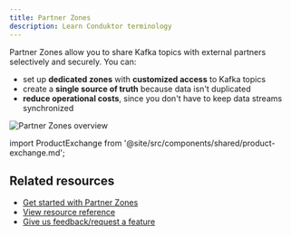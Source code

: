 ```yaml
---
title: Partner Zones
description: Learn Conduktor terminology
---
```


Partner Zones allow you to share Kafka topics with external partners selectively and securely. You can:

- set up **dedicated zones** with **customized access** to Kafka topics
- create a **single source of truth** because data isn't duplicated
- **reduce operational costs**, since you don't have to keep data streams synchronized

![Partner Zones overview](/guide/pz-detail-view.png)

import ProductExchange from '@site/src/components/shared/product-exchange.md';

<ProductExchange />

## Related resources

- [Get started with Partner Zones](/guide/use-cases/third-party-data)
- [View resource reference](/guide/reference/console-reference/#partner-zones)
- [Give us feedback/request a feature](https://conduktor.io/roadmap)
